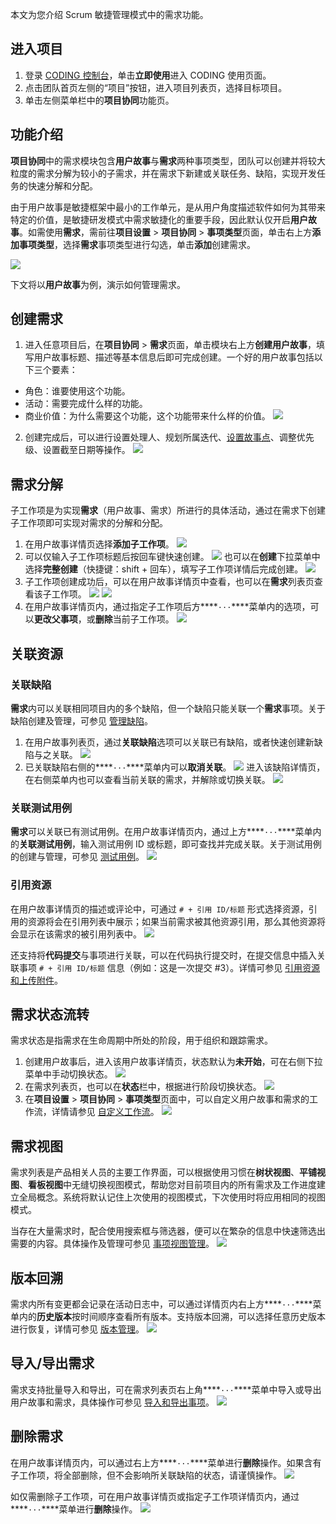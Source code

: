 本文为您介绍 Scrum 敏捷管理模式中的需求功能。

## 进入项目

1. 登录 [CODING 控制台](https://console.cloud.tencent.com/coding)，单击**立即使用**进入 CODING 使用页面。
2. 点击团队首页左侧的“项目”按钮，进入项目列表页，选择目标项目。
3. 单击左侧菜单栏中的**项目协同**功能页。 

## 功能介绍

**项目协同**中的需求模块包含**用户故事**与**需求**两种事项类型，团队可以创建并将较大粒度的需求分解为较小的子需求，并在需求下新建或关联任务、缺陷，实现开发任务的快速分解和分配。

由于用户故事是敏捷框架中最小的工作单元，是从用户角度描述软件如何为其带来特定的价值，是敏捷研发模式中需求敏捷化的重要手段，因此默认仅开启**用户故事**。如需使用**需求**，需前往**项目设置** > **项目协同** > **事项类型**页面，单击右上方**添加事项类型**，选择**需求**事项类型进行勾选，单击**添加**创建需求。

![](https://main.qcloudimg.com/raw/1a4633ff3aab43f903a84efc753a21fa.png)

下文将以**用户故事**为例，演示如何管理需求。

## 创建需求[](#create)

1.  进入任意项目后，在**项目协同** > **需求**页面，单击模块右上方**创建用户故事**，填写用户故事标题、描述等基本信息后即可完成创建。一个好的用户故事包括以下三个要素：
 -   角色：谁要使用这个功能。
 -   活动：需要完成什么样的功能。
 -   商业价值：为什么需要这个功能，这个功能带来什么样的价值。
![](https://main.qcloudimg.com/raw/0090a0f498b106ebbf6b626fb4b71850.png)
2.  创建完成后，可以进行设置处理人、规划所属迭代、[设置故事点](https://cloud.tencent.com/document/product/1113/58816)、调整优先级、设置截至日期等操作。
![](https://main.qcloudimg.com/raw/b124cccc15ec808a197900cc37693e5d.png)

## 需求分解[](#decompose)

子工作项是为实现**需求**（用户故事、需求）所进行的具体活动，通过在需求下创建子工作项即可实现对需求的分解和分配。

1.  在用户故事详情页选择**添加子工作项**。
![](https://main.qcloudimg.com/raw/d112767caebfbad5799ff793c9944cfe.png)
2.  可以仅输入子工作项标题后按回车键快速创建。
![](https://main.qcloudimg.com/raw/efdd494106ccc7e0d6d0cb2fca6456ec.png)
也可以在**创建**下拉菜单中选择**完整创建**（快捷键：shift + 回车），填写子工作项详情后完成创建。
![](https://main.qcloudimg.com/raw/b06e48e3507023c07b2736bc0c1adee6.png)
3.  子工作项创建成功后，可以在用户故事详情页中查看，也可以在**需求**列表页查看该子工作项。
![](https://main.qcloudimg.com/raw/300df09f462fc923e56658c41a187094.png)
![](https://main.qcloudimg.com/raw/10a180e1c755570c3e24d27c5d1d4eee.png)
4.  在用户故事详情页内，通过指定子工作项后方****`···`****菜单内的选项，可以**更改父事项**，或**删除**当前子工作项。
![](https://main.qcloudimg.com/raw/1db158d04a3244b0a7c696396f733a9f.png)

## 关联资源[](#resource)

### 关联缺陷[](#bugs)

**需求**内可以关联相同项目内的多个缺陷，但一个缺陷只能关联一个**需求**事项。关于缺陷创建及管理，可参见 [管理缺陷](https://cloud.tencent.com/document/product/1113/58815)。

1.  在用户故事列表页，通过**关联缺陷**选项可以关联已有缺陷，或者快速创建新缺陷与之关联。
![](https://main.qcloudimg.com/raw/dcff4fb3a5fdaf190bbe060d70073d11.png)
2.  已关联缺陷右侧的****`···`****菜单内可以**取消关联**。
![](https://main.qcloudimg.com/raw/18f8663fb3c6031623a0bca6caecd11a.png)
进入该缺陷详情页，在右侧菜单内也可以查看当前关联的需求，并解除或切换关联。
![](https://main.qcloudimg.com/raw/84ec689132b65db97495ba119e420ae3.png)

### 关联测试用例[](#cases)

**需求**可以关联已有测试用例。在用户故事详情页内，通过上方****`···`****菜单内的**关联测试用例**，输入测试用例 ID 或标题，即可查找并完成关联。关于测试用例的创建与管理，可参见 [测试用例](https://help.coding.net/docs/test-management/cases/create.html)。
![](https://main.qcloudimg.com/raw/d521fb589989750a0d57a1636323893a.png)

### 引用资源[](#references)

在用户故事详情页的描述或评论中，可通过 `# + 引用 ID/标题` 形式选择资源，引用的资源将会在引用列表中展示；如果当前需求被其他资源引用，那么其他资源将会显示在该需求的被引用列表中。
![](https://main.qcloudimg.com/raw/ad0c2f9d01304b749afb5f968aab2eac.png)

还支持将**代码提交**与事项进行关联，可以在代码执行提交时，在提交信息中插入关联事项 `# + 引用 ID/标题` 信息（例如：这是一次提交 #3）。详情可参见 [引用资源和上传附件](https://cloud.tencent.com/document/product/1113/58824)。


## 需求状态流转[](#status)

需求状态是指需求在生命周期中所处的阶段，用于组织和跟踪需求。

1.  创建用户故事后，进入该用户故事详情页，状态默认为**未开始**，可在右侧下拉菜单中手动切换状态。
![](https://main.qcloudimg.com/raw/9de27ff285ab012f9175857a33759ad8.png)
2.  在需求列表页，也可以在**状态**栏中，根据进行阶段切换状态。
![](https://main.qcloudimg.com/raw/64f418662b3bba3eb6a2d98b9d4594f1.png)
3.  在**项目设置** > **项目协同** > **事项类型**页面中，可以自定义用户故事和需求的工作流，详情请参见 [自定义工作流](https://cloud.tencent.com/document/product/1113/58822)。
![](https://main.qcloudimg.com/raw/69110f1a935b2121613173fe51d05b1a.png)

## 需求视图[](#view)

需求列表是产品相关人员的主要工作界面，可以根据使用习惯在**树状视图**、**平铺视图**、**看板视图**中无缝切换视图模式，帮助您对目前项目内的所有需求及工作进度建立全局概念。系统将默认记住上次使用的视图模式，下次使用时将应用相同的视图模式。

当存在大量需求时，配合使用搜索框与筛选器，便可以在繁杂的信息中快速筛选出需要的内容。具体操作及管理可参见 [事项视图管理](https://cloud.tencent.com/document/product/1113/58827)。
![](https://main.qcloudimg.com/raw/4f912ede771f998ea55b915e975dcd54.png)

## 版本回溯[](#backdate)

需求内所有变更都会记录在活动日志中，可以通过详情页内右上方****`···`****菜单内的**历史版本**按时间顺序查看所有版本。支持版本回溯，可以选择任意历史版本进行恢复，详情可参见 [版本管理](https://cloud.tencent.com/document/product/1113/58825)。
![](https://main.qcloudimg.com/raw/31d4970ba1f9da8637ca2a3f33893c40.png)

## 导入/导出需求[](#import)

需求支持批量导入和导出，可在需求列表页右上角****`···`****菜单中导入或导出用户故事和需求，具体操作可参见 [导入和导出事项](https://cloud.tencent.com/document/product/1113/58819)。
![](https://main.qcloudimg.com/raw/b08565d96a6815901ac23312425f8232.png)

## 删除需求[](#delete)

在用户故事详情页内，可以通过右上方****`···`****菜单进行**删除**操作。如果含有子工作项，将全部删除，但不会影响所关联缺陷的状态，请谨慎操作。
![](https://main.qcloudimg.com/raw/6ec6f6d6c7f31085eddb587bf3ac438a.png)

如仅需删除子工作项，可在用户故事详情页或指定子工作项详情页内，通过****`···`****菜单进行**删除**操作。
![](https://main.qcloudimg.com/raw/636383b02c77053918fd15b599fab18f.png)
